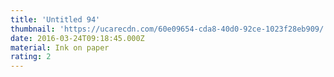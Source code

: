 ```yaml
---
title: 'Untitled 94'
thumbnail: 'https://ucarecdn.com/60e09654-cda8-40d0-92ce-1023f28eb909/'
date: 2016-03-24T09:18:45.000Z
material: Ink on paper
rating: 2
---
```

